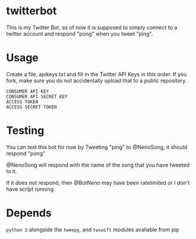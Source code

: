 # twitterbot

This is my Twitter Bot, as of now it is supposed to simply connect to a twitter account and respond "pong" when you tweet "ping".

# Usage

Create a file, apikeys.txt and fill in the Twitter API Keys in this order. If you fork, make sure you do not accidentally upload that to a public repository.

    CONSUMER API KEY
    CONSUMER API SECRET KEY
    ACCESS TOKEN
    ACCESS SECRET TOKEN
    

# Testing 


You can test this bot for now by Tweeting "ping" to @NenoSong, it should respond "pong"

@NenoSong will respond with the name of the song that you have tweeted to it.

If it does not respond, then @BotNeno may have been ratelimited or I don't have script running.
    
# Depends

`python 3` alongside the `tweepy`, and `twswift` modules avaliable from pip
